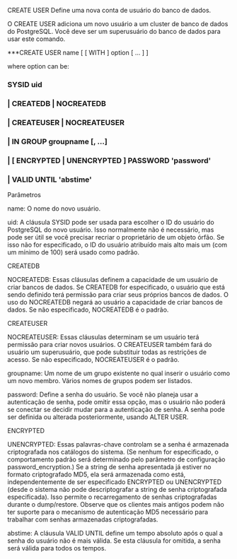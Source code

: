 CREATE USER
Define uma nova conta de usuário do banco de dados.

O CREATE USER adiciona um novo usuário a um cluster de banco de dados do PostgreSQL. 
Você deve ser um superusuário do banco de dados para usar este comando.

***CREATE USER name [ [ WITH ] option [ ... ] ]

where option can be:

###      SYSID uid
###    | CREATEDB | NOCREATEDB
###    | CREATEUSER | NOCREATEUSER
###    | IN GROUP groupname [, ...]
###    | [ ENCRYPTED | UNENCRYPTED ] PASSWORD 'password'
###    | VALID UNTIL 'abstime'
    
Parâmetros

name: O nome do novo usuário.

uid: A cláusula SYSID pode ser usada para escolher o ID do usuário do PostgreSQL do novo usuário. 
Isso normalmente não é necessário, mas pode ser útil se você precisar recriar o proprietário de um objeto órfão.
Se isso não for especificado, o ID do usuário atribuído mais alto mais um (com um mínimo de 100) será usado como padrão.

CREATEDB

NOCREATEDB: Essas cláusulas definem a capacidade de um usuário de criar bancos de dados. 
Se CREATEDB for especificado, o usuário que está sendo definido terá permissão para criar seus próprios bancos de dados. 
O uso do NOCREATEDB negará ao usuário a capacidade de criar bancos de dados. Se não especificado, NOCREATEDB é o padrão.

CREATEUSER

NOCREATEUSER: Essas cláusulas determinam se um usuário terá permissão para criar novos usuários. 
O CREATEUSER também fará do usuário um superusuário, que pode substituir todas as restrições de acesso. 
Se não especificado, NOCREATEUSER é o padrão.

groupname: Um nome de um grupo existente no qual inserir o usuário como um novo membro. Vários nomes de grupos podem ser listados.

password: Define a senha do usuário. Se você não planeja usar a autenticação de senha, pode omitir essa opção, mas o usuário não 
poderá se conectar se decidir mudar para a autenticação de senha. A senha pode ser definida ou alterada posteriormente, usando ALTER USER.

ENCRYPTED

UNENCRYPTED: Essas palavras-chave controlam se a senha é armazenada criptografada nos catálogos do sistema. 
(Se nenhum for especificado, o comportamento padrão será determinado pelo parâmetro de configuração password_encryption.) 
Se a string de senha apresentada já estiver no formato criptografado MD5, ela será armazenada como está, independentemente 
de ser especificado ENCRYPTED ou UNENCRYPTED (desde o sistema não pode descriptografar a string de senha criptografada 
especificada). Isso permite o recarregamento de senhas criptografadas durante o dump/restore.
Observe que os clientes mais antigos podem não ter suporte para o mecanismo de autenticação MD5 necessário para trabalhar
com senhas armazenadas criptografadas.

abstime: A cláusula VALID UNTIL define um tempo absoluto após o qual a senha do usuário não é mais válida. 
Se esta cláusula for omitida, a senha será válida para todos os tempos.
